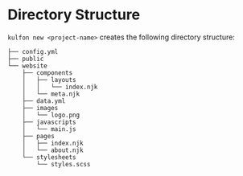 # Directory Structure

`kulfon new <project-name>` creates the following directory structure:

```
├── config.yml
├── public
└── website
    ├── components
    │   ├── layouts
    │   │   └── index.njk
    │   └── meta.njk
    ├── data.yml
    ├── images
    │   └── logo.png
    ├── javascripts
    │   └── main.js
    ├── pages
    │   ├── index.njk
    │   └── about.njk
    └── stylesheets
        └── styles.scss
```
